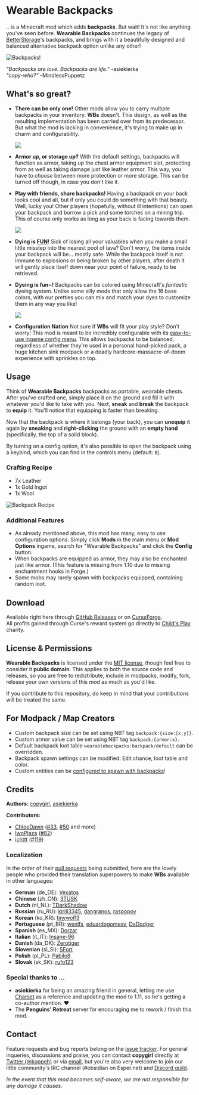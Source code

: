 # Wearable Backpacks

.. is a Minecraft mod which adds **backpacks**. But wait! It's not like anything you've
seen before. **Wearable Backpacks** continues the legacy of [BetterStorage][BS]'s
backpacks, and brings with it a beautifully designed and balanced alternative backpack
option unlike any other!

![Backpacks!](docs/header.png)

*"Backpacks are love. Backpacks are life."* -asiekierka  
*"copy-who?"* -MindlessPuppetz

## What's so great?

- **There can be only one!**
  Other mods allow you to carry multiple backpacks in your inventory. **WBs** doesn't.
  This design, as well as the resulting implementation has been carried over from its
  predecessor. But what the mod is lacking in convenience, it's trying to make up in
  charm and configurability.

  ![](docs/picture_1.png)

- **Armor up, or storage up?**
  With the default settings, backpacks will function as armor, taking up the chest armor
  equipment slot, protecting from as well as taking damage just like leather armor. This
  way, you have to *choose* between more protection or more storage. This can be turned
  off though, in case you don't like it.

- **Play with friends, share backpacks!**
  Having a backpack on your back looks cool and all, but if only you could do something
  with that beauty. Well, lucky you! Other players (hopefully, without ill intentions)
  can open your backpack and borrow a pick and some torches on a mining trip. This of
  course only works as long as your back is facing towards them.

  ![](docs/picture_2.png)

- **Dying is [FUN][FUN]!**
  Sick of losing all your valuables when you make a small little misstep into the nearest
  pool of lava? Don't worry, the items inside your backpack will be... mostly safe. While
  the backpack itself is not immune to explosions or being broken by other players, after
  death it will gently place itself down near your point of failure, ready to be
  retrieved.

- **Dyeing is fun~!**
  Backpacks can be colored using Minecraft's *fantastic* dyeing system. Unlike some silly
  mods that only allow the 16 base colors, with our pretties you can mix and match your
  dyes to customize them in any way you like!

  ![](docs/picture_3.png)

- **Configuration Nation**
  Not sure if **WBs** will fit your play style? Don't worry! This mod is meant to be
  incredibly configurable with its [easy-to-use ingame config menu][CONF]. This allows
  backpacks to be balanced, regardless of whether they're used in a personal hand-picked
  pack, a huge kitchen sink modpack or a deadly hardcore-massacre-of-doom experience with
  sprinkles on top.

## Usage

Think of **Wearable Backpacks** backpacks as portable, wearable chests. After you've
crafted one, simply place it on the ground and fill it with whatever you'd like to take
with you. Next, **sneak** and **break** the backpack to **equip** it. You'll notice that
equipping is faster than breaking.

Now that the backpack is where it belongs (your back), you can **unequip** it again by
**sneaking** and **right-clicking** the ground with an **empty hand** (specifically, the
top of a solid block).

By turning on a config option, it's also possible to open the backpack using a keybind,
which you can find in the controls menu (default: `B`).

### Crafting Recipe

- 7x Leather
- 1x Gold Ingot
- 1x Wool

![Backpack Recipe](docs/recipe_backpack.png)

### Additional Features

- As already mentioned above, this mod has many, easy to use configuration options.
  Simply click **Mods** in the main menu or **Mod Options** ingame, search for
  "Wearable Backpacks" and click the **Config** button.
- When backpacks are equipped as armor, they may also be enchanted just like armor.
  (This feature is missing from 1.10 due to missing enchantment hooks in Forge.)
- Some mobs may rarely spawn with backpacks equipped, containing random loot.

## Download

Available right here through [GitHub Releases][DL] or on [CurseForge][CF].  
All profits gained through Curse's reward system go directly to [Child's Play][CPC] charity.

## License & Permissions

**Wearable Backpacks** is licensed under the [MIT license](LICENSE), though feel free to
consider it **public domain**. This applies to both the source code and releases, so you
are free to redistribute, include in modpacks, modify, fork, release your own versions
of this mod as much as you'd like.

If you contribute to this repository, do keep in mind that your contributions will be
treated the same.

## For Modpack / Map Creators

- Custom backpack size can be set using NBT tag `backpack:{size:[x,y]}`.
- Custom armor value can be set using NBT tag `backpack:{armor:x}`.
- Default backpack loot table `wearablebackpacks:backpack/default` can be overridden.
- Backpack spawn settings can be modified: Edit chance, loot table and color.
- Custom entities can be [configured to spawn with backpacks](https://twitter.com/koppeh/status/932956969425653761)!

## Credits

**Authors:** [copygirl](https://github.com/copygirl),
             [asiekierka](https://github.com/asiekierka)

**Contributors:**
- [ChloeDawn](https://github.com/ChloeDawn)
  ([#33](https://github.com/copygirl/WearableBackpacks/pull/33),
   [#50](https://github.com/copygirl/WearableBackpacks/pull/50) and more)
- [IwoPlaza](https://github.com/iwoplaza)
  ([#82](https://github.com/copygirl/WearableBackpacks/pull/82))
- [ichttt](https://github.com/ichttt)
  ([#119](https://github.com/copygirl/WearableBackpacks/pull/119))

### Localization

In the order of their [pull requests][PR] being submitted, here are the lovely people who
provided their translation superpowers to make **WBs** available in other languages:

- **German** (de_DE): [Vexatos](https://github.com/Vexatos)
- **Chinese** (zh_CN): [3TUSK](https://github.com/3TUSK)
- **Dutch** (nl_NL): [TDarkShadow](https://github.com/TDarkShadow)
- **Russian** (ru_RU): [kirill3345](https://github.com/kirill3345),
                       [dangranos](https://github.com/dangranos),
                       [raspopov](https://github.com/raspopov)
- **Korean** (ko_KR): [tinywolf3](https://github.com/tinywolf3)
- **Portuguese** (pt_BR): [wenlfs](https://github.com/wenlfs),
                          [eduardogomesv](https://github.com/eduardogomesv),
                          [DaDodger](https://github.com/DaDodger)
- **Spanish** (es_MX): [Dorzar](https://github.com/Dorzar)
- **Italian** (it_IT): [Insane-96](https://github.com/Insane-96)
- **Danish** (da_DK): [Zerotiger](https://github.com/Zerotiger)
- **Slovenian** (sl_SI): [SFort](https://github.com/SFort)
- **Polish** (pl_PL): [Pabilo8](https://github.com/Pabilo8)
- **Slovak** (sk_SK): [rufo123](https://github.com/rufo123)

### Special thanks to ...

- **asiekierka** for being an amazing friend in general, letting me use [Charset][CS]
  as a reference and updating the mod to 1.11, so he's getting a co-author mention. ❤
- The **Penguins' Retreat** server for encouraging me to rework / finish this mod.

## Contact

Feature requests and bug reports belong on the [issue tracker][IT]. For general
inqueries, discussions and praise, you can contact **copygirl** directly at
[Twitter (@koppeh)][TWIT] or via [email][MAIL], but you're also very welcome to join our
little community's IRC channel (#obsidian on Esper.net) and [Discord guild][DISC].

*In the event that this mod becomes self-aware, we are not responsible for any damage it causes.*


[IT]: https://github.com/copygirl/WearableBackpacks/issues?q=is%3Aissue
[PR]: https://github.com/copygirl/WearableBackpacks/pulls?q=is%3Apr
[DL]: https://github.com/copygirl/WearableBackpacks/releases
[CF]: https://minecraft.curseforge.com/projects/wearable-backpacks

[CONF]: https://twitter.com/koppeh/status/832019096803885057

[BS]: https://github.com/copygirl/BetterStorage
[CS]: http://charset.asie.pl/

[TWIT]: https://twitter.com/koppeh
[MAIL]: mailto:copygirl@mcft.net
[DISC]: https://discord.gg/0bNJM8qj0Jiv6BlK

[CPC]: http://childsplaycharity.org/
[FUN]: http://dwarffortresswiki.org/index.php/DF2014:Fun
